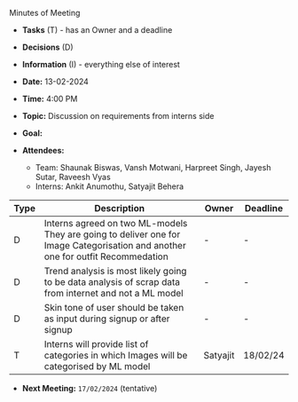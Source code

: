 <span id="anchor"></span>Minutes of Meeting

- **Tasks** (T) - has an Owner and a deadline

- **Decisions** (D)

- **Information** (I) - everything else of interest

- **Date:** 13-02-2024

- **Time:** 4:00 PM

- **Topic:** Discussion on requirements from interns side 

- **Goal:**

- **Attendees:**
  - Team: Shaunak Biswas, Vansh Motwani, Harpreet Singh, Jayesh Sutar,  Raveesh Vyas
  - Interns: Ankit Anumothu, Satyajit Behera

| Type | Description | Owner | Deadline |
|------|-------------|-------|----------|
| D    | Interns agreed on two ML-models They are going to deliver one for Image Categorisation and another one for outfit Recommedation  | - | - |
| D    | Trend analysis is most likely going to be data analysis of scrap data from internet and not a ML model | - | - |
| D    | Skin tone of user should be taken as input during signup or after signup | - | - |
| T    | Interns will provide list of categories in which Images will be categorised by ML model | Satyajit | 18/02/24 |


- **Next Meeting:** ```17/02/2024``` (tentative)
